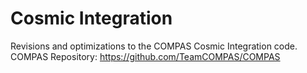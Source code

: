 # Cosmic Integration
Revisions and optimizations to the COMPAS Cosmic Integration code.
COMPAS Repository: https://github.com/TeamCOMPAS/COMPAS
